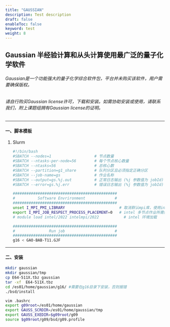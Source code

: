 ```yaml
---
title: "GAUSSIAN"
description: Test description
draft: false
enableToc: false
keyword: test
weight: 8
---
```

## Gaussian 半经验计算和从头计算使用最广泛的量子化学软件

###### Gaussian是一个功能强大的量子化学综合软件包，平台并未购买该软件，用户需要确保版权。

###### 请自行购买Gaussian license许可，下载和安装。如需协助安装或使用，请联系我们，附上课题组拥有Gaussian license的证明。

***
#### 一、脚本模板
1. Slurm

    ```bash
    #!/bin/bash
    #SBATCH --nodes=1                   # 节点数量
    #SBATCH --ntasks-per-node=56        # 每个节点核心数量
    #SBATCH --ntasks=56                 # 总核心数
    #SBATCH --partition=g1_share        # 队列分区且必须指定正确分区
    #SBATCH --job-name=gs        	    # 作业名称
    #SBATCH --output=gs.%j.out          # 正常日志输出 (%j 参数值为 jobId)
    #SBATCH --error=gs.%j.err           # 错误日志输出 (%j 参数值为 jobId)

    ##############################################
    #          Software Envrironment             #
    ##############################################
    unset I_MPI_PMI_LIBRARY                        # 取消默认mpi库，使用intel自带
    export I_MPI_JOB_RESPECT_PROCESS_PLACEMENT=0   # intel 多节点作业所需修改参数 
    # module load intel/2022 intelmpi/2022           # intel 环境加载

    ##############################################
    #               Run job                      #
    ##############################################
    g16 < GAO-BAB-T11.GJF
    ```

***

#### 二、安装
```bash
mkdir gaussian
mkdir gaussian/tmp
cp E64-511X.tbz gaussian
tar -xf  E64-511X.tbz
cd /es01/home/gaussian/g16/ #需要在g16目录下安装，否则报错
./bsd/install
```

```bash
vim .bashrc
export g09root=/es01/home/gaussian
export GAUSS_SCRDIR=/es01/home/gaussian/tmp
export GAUSS_EXEDIR=$g09root/g09
source $g09root/g09/bsd/g09.profile
```
